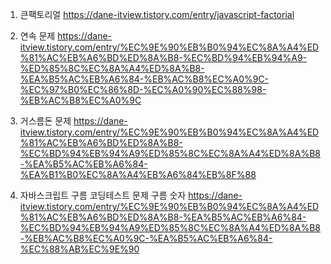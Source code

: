 1. 큰팩토리얼 https://dane-itview.tistory.com/entry/javascript-factorial

2. 연속 문제 https://dane-itview.tistory.com/entry/%EC%9E%90%EB%B0%94%EC%8A%A4%ED%81%AC%EB%A6%BD%ED%8A%B8-%EC%BD%94%EB%94%A9-%ED%85%8C%EC%8A%A4%ED%8A%B8-%EA%B5%AC%EB%A6%84-%EB%AC%B8%EC%A0%9C-%EC%97%B0%EC%86%8D-%EC%A0%90%EC%88%98-%EB%AC%B8%EC%A0%9C

3. 거스름돈 문제 https://dane-itview.tistory.com/entry/%EC%9E%90%EB%B0%94%EC%8A%A4%ED%81%AC%EB%A6%BD%ED%8A%B8-%EC%BD%94%EB%94%A9%ED%85%8C%EC%8A%A4%ED%8A%B8-%EA%B5%AC%EB%A6%84-%EA%B1%B0%EC%8A%A4%EB%A6%84%EB%8F%88

4. 자바스크립트 구름 코딩테스트 문제 구름 숫자 https://dane-itview.tistory.com/entry/%EC%9E%90%EB%B0%94%EC%8A%A4%ED%81%AC%EB%A6%BD%ED%8A%B8-%EA%B5%AC%EB%A6%84-%EC%BD%94%EB%94%A9%ED%85%8C%EC%8A%A4%ED%8A%B8-%EB%AC%B8%EC%A0%9C-%EA%B5%AC%EB%A6%84-%EC%88%AB%EC%9E%90
